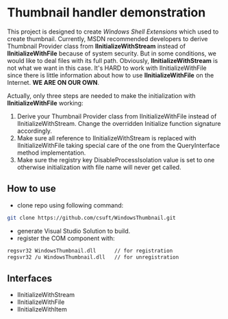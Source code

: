 # Thumbnail handler demonstration

This project is designed to create *Windows Shell Extensions* which used to create thumbnail. Currently, MSDN recommended developers to derive Thumbnail Provider class from **IInitializeWithStream** instead of **IInitializeWithFile** because of system security. But in some conditions, we would like to deal files with its full path. Obviously, **IInitializeWithStream** is not what we want in this case. It's HARD to work with IInitializeWithFile since there is little information about how to use **IInitializeWithFile** on the Internet. **WE ARE ON OUR OWN**.

Actually, only three steps are needed to make the initialization with **IInitializeWithFile** working:
1. Derive your Thumbnail Provider class from IInitializeWithFile instead of IInitializeWithStream. Change the overridden Initialize function signature accordingly.
2. Make sure all reference to IInitializeWithStream is replaced with IInitializeWithFile taking special care of the one from the QueryInterface method implementation.
3. Make sure the registry key DisableProcessIsolation value is set to one otherwise initialization with file name will never get called.

## How to use

- clone repo using following command:
```bash
git clone https://github.com/csuft/WindowsThumbnail.git
```
- generate Visual Studio Solution to build.
- register the COM component with:

```bash
regsvr32 WindowsThumbnail.dll      // for registration
regsvr32 /u WindowsThumbnail.dll   // for unregistration
```

## Interfaces

* IInitializeWithStream
* IInitializeWithFile
* IInitializeWithItem
